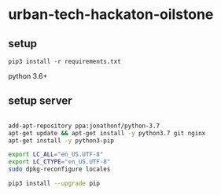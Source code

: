 # urban-tech-hackaton-oilstone

## setup
```
pip3 install -r requirements.txt
```

python 3.6+

## setup server
```bash

add-apt-repository ppa:jonathonf/python-3.7
apt-get update && apt-get install -y python3.7 git nginx
apt-get install -y python3-pip

export LC_ALL="en_US.UTF-8"
export LC_CTYPE="en_US.UTF-8"
sudo dpkg-reconfigure locales

pip3 install --upgrade pip
```
